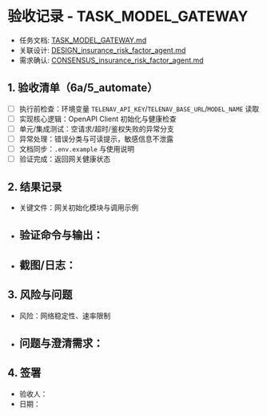 # 验收记录 - TASK_MODEL_GATEWAY

- 任务文档: [TASK_MODEL_GATEWAY.md](../TASK_MODEL_GATEWAY.md)
- 关联设计: [DESIGN_insurance_risk_factor_agent.md](../../DESIGN_insurance_risk_factor_agent.md)
- 需求确认: [CONSENSUS_insurance_risk_factor_agent.md](../../CONSENSUS_insurance_risk_factor_agent.md)

## 1. 验收清单（6a/5_automate）
- [ ] 执行前检查：环境变量 `TELENAV_API_KEY`/`TELENAV_BASE_URL`/`MODEL_NAME` 读取
- [ ] 实现核心逻辑：OpenAPI Client 初始化与健康检查
- [ ] 单元/集成测试：空请求/超时/鉴权失败的异常分支
- [ ] 异常处理：错误分类与可读提示，敏感信息不泄露
- [ ] 文档同步：`.env.example` 与使用说明
- [ ] 验证完成：返回网关健康状态

## 2. 结果记录
- 关键文件：网关初始化模块与调用示例
- 验证命令与输出：
  -
- 截图/日志：
  -

## 3. 风险与问题
- 风险：网络稳定性、速率限制
- 问题与澄清需求：
  -

## 4. 签署
- 验收人：
- 日期：


